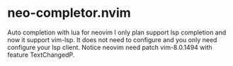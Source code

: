 # neo-completor.nvim
Auto completion with lua for neovim
I only plan support lsp completion and now it support vim-lsp.
It does not need to configure and you only need configure your lsp client.
Notice neovim need patch vim-8.0.1494 with feature TextChangedP.